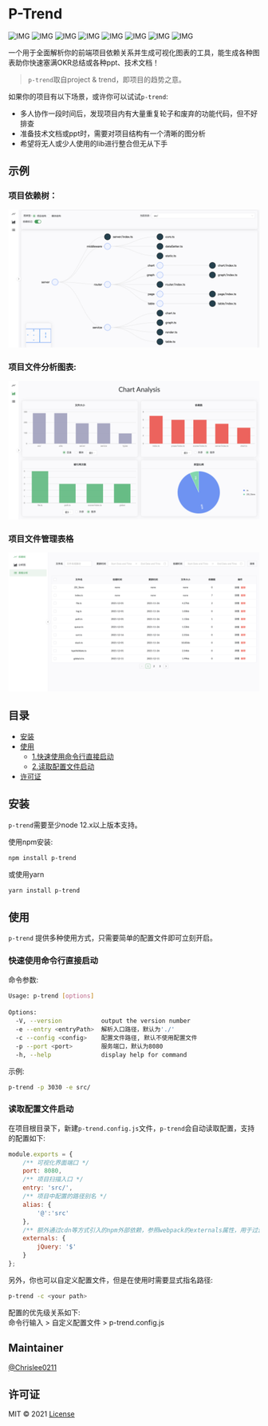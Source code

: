 # P-Trend

![IMG](https://img.shields.io/badge/node-12.x.x-blue)
![IMG](https://img.shields.io/badge/typescript-4.3.3-blue)
![IMG](https://img.shields.io/badge/koa-2.13.1-brightgreen)
![IMG](https://img.shields.io/badge/vue-3.2.16-brightgreen)
![IMG](https://img.shields.io/badge/%40antv%2Fg6-4.3.5-blue)
![IMG](https://img.shields.io/badge/%40vueuse%2Fcore-6.1.0-blue)
![IMG](https://img.shields.io/badge/commander-7.2.0-blue)
![IMG](https://img.shields.io/badge/naive--ui-2.15.11-blue)

一个用于全面解析你的前端项目依赖关系并生成可视化图表的工具，能生成各种图表助你快速塞满OKR总结或各种ppt、技术文档！

>`p-trend`取自project & trend，即项目的趋势之意。

如果你的项目有以下场景，或许你可以试试`p-trend`:

- 多人协作一段时间后，发现项目内有大量重复轮子和废弃的功能代码，但不好排查
- 准备技术文档或ppt时，需要对项目结构有一个清晰的图分析
- 希望将无人或少人使用的lib进行整合但无从下手

## 示例

### 项目依赖树：
![IMG](https://raw.githubusercontent.com/ChrisLee0211/self-utils-for-ts/master/src/assets/p-trend/graph.png)
### 项目文件分析图表:
![IMG](https://raw.githubusercontent.com/ChrisLee0211/self-utils-for-ts/master/src/assets/p-trend/chart.png)
### 项目文件管理表格
![IMG](https://raw.githubusercontent.com/ChrisLee0211/self-utils-for-ts/master/src/assets/p-trend/table.png)
## 目录

- [安装](#安装)
- [使用](#使用)
  - [1.快速使用命令行直接启动](#快速使用命令行直接启动)
  - [2.读取配置文件启动](#读取配置文件启动)
- [许可证](#许可证)

## 安装

`p-trend`需要至少node 12.x以上版本支持。

使用npm安装:

```sh
npm install p-trend
```
或使用yarn

```sh
yarn install p-trend
```
## 使用

`p-trend` 提供多种使用方式，只需要简单的配置文件即可立刻开启。

### 快速使用命令行直接启动

命令参数:
```sh
Usage: p-trend [options]

Options:
  -V, --version           output the version number
  -e --entry <entryPath>  解析入口路径，默认为'./'
  -c --config <config>    配置文件路径, 默认不使用配置文件
  -p --port <port>        服务端口，默认为8080
  -h, --help              display help for command
```

示例:

```sh
p-trend -p 3030 -e src/
```

### 读取配置文件启动
在项目根目录下，新建`p-trend.config.js`文件，`p-trend`会自动读取配置，支持的配置如下:
```javascript
module.exports = {
    /** 可视化界面端口 */
    port: 8080,
    /** 项目扫描入口 */
    entry: 'src/',
    /** 项目中配置的路径别名 */
    alias: {
        '@':'src'
    },
    /** 额外通过cdn等方式引入的npm外部依赖，参照webpack的externals属性，用于过滤这种依赖的扫描记录 */
    externals: {
        jQuery: '$'
    }
};
```
另外，你也可以自定义配置文件，但是在使用时需要显式指名路径:
```sh
p-trend -c <your path>
```
配置的优先级关系如下:\
命令行输入 > 自定义配置文件 > p-trend.config.js


## Maintainer

[@Chrislee0211](https://github.com/ChrisLee0211)


## 许可证

MIT © 2021 [License](https://github.com/ChrisLee0211/p-trend/blob/main/LICENSE)
